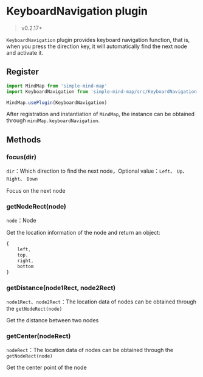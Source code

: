 # KeyboardNavigation plugin

> v0.2.17+

`KeyboardNavigation` plugin provides keyboard navigation function, that is, when you press the direction key, it will automatically find the next node and activate it.

## Register

```js
import MindMap from 'simple-mind-map'
import KeyboardNavigation from 'simple-mind-map/src/KeyboardNavigation.js'

MindMap.usePlugin(KeyboardNavigation)
```

After registration and instantiation of `MindMap`, the instance can be obtained through `mindMap.keyboardNavigation`.

## Methods

### focus(dir)

`dir`：Which direction to find the next node，Optional value：`Left`、 `Up`、 `Right`、 `Down`

Focus on the next node

### getNodeRect(node)

`node`：Node

Get the location information of the node and return an object:

```js
{
    left,
    top,
    right,
    bottom
}
```

### getDistance(node1Rect, node2Rect)

`node1Rect`、`node2Rect`：The location data of nodes can be obtained through the `getNodeRect(node)`

Get the distance between two nodes

### getCenter(nodeRect)

`nodeRect`：The location data of nodes can be obtained through the `getNodeRect(node)`

Get the center point of the node